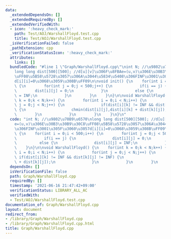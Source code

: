 ```yaml
---
data:
  _extendedDependsOn: []
  _extendedRequiredBy: []
  _extendedVerifiedWith:
  - icon: ':heavy_check_mark:'
    path: Test/AOJ/WarshallFloyd.test.cpp
    title: Test/AOJ/WarshallFloyd.test.cpp
  _isVerificationFailed: false
  _pathExtension: cpp
  _verificationStatusIcon: ':heavy_check_mark:'
  attributes:
    links: []
  bundledCode: "#line 1 \"Graph/WarshallFloyd.cpp\"\nint N; //\u9802\u70B9\u6570\n\
    long long dist[500][500]; //d[u][v]\u306F\u8FBAe=(u,v)\u306E\u30B3\u30B9\u30C8\
    \uFF08\u5B58\u5728\u3057\u306A\u3044\u5834\u5408\u306FINF\u3001\u305F\u3060\u3057\
    d[i][i]=0\u3068\u3059\u308B\uFF09\n\nvoid init() {\n    for(int i = 0;i < 500;i++)\
    \ {\n        for(int j = 0;j < 500;j++) {\n            if(i == j) {\n        \
    \        dist[i][j] = 0;\n            }\n            else {\n                dist[i][j]\
    \ = INF;\n            }\n        }\n    }\n}\n\nvoid WarshallFloyd() {\n    for(int\
    \ k = 0;k < N;k++) {\n        for(int i = 0;i < N;i++) {\n            for(int\
    \ j = 0;j < N;j++) {\n                if(dist[i][k] != INF && dist[k][j] != INF)\
    \ {\n                    chmin(dist[i][j],dist[i][k] + dist[k][j]);\n        \
    \        }\n            }\n        }\n    }\n}\n"
  code: "int N; //\u9802\u70B9\u6570\nlong long dist[500][500]; //d[u][v]\u306F\u8FBA\
    e=(u,v)\u306E\u30B3\u30B9\u30C8\uFF08\u5B58\u5728\u3057\u306A\u3044\u5834\u5408\
    \u306FINF\u3001\u305F\u3060\u3057d[i][i]=0\u3068\u3059\u308B\uFF09\n\nvoid init()\
    \ {\n    for(int i = 0;i < 500;i++) {\n        for(int j = 0;j < 500;j++) {\n\
    \            if(i == j) {\n                dist[i][j] = 0;\n            }\n  \
    \          else {\n                dist[i][j] = INF;\n            }\n        }\n\
    \    }\n}\n\nvoid WarshallFloyd() {\n    for(int k = 0;k < N;k++) {\n        for(int\
    \ i = 0;i < N;i++) {\n            for(int j = 0;j < N;j++) {\n               \
    \ if(dist[i][k] != INF && dist[k][j] != INF) {\n                    chmin(dist[i][j],dist[i][k]\
    \ + dist[k][j]);\n                }\n            }\n        }\n    }\n}\n"
  dependsOn: []
  isVerificationFile: false
  path: Graph/WarshallFloyd.cpp
  requiredBy: []
  timestamp: '2021-06-16 21:47:42+09:00'
  verificationStatus: LIBRARY_ALL_AC
  verifiedWith:
  - Test/AOJ/WarshallFloyd.test.cpp
documentation_of: Graph/WarshallFloyd.cpp
layout: document
redirect_from:
- /library/Graph/WarshallFloyd.cpp
- /library/Graph/WarshallFloyd.cpp.html
title: Graph/WarshallFloyd.cpp
---
```

